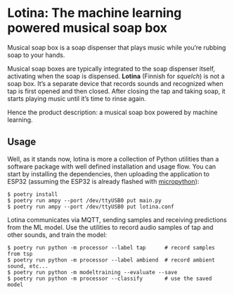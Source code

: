 # Lotina: The machine learning powered musical soap box

Musical soap box is a soap dispenser that plays music while you’re rubbing soap
to your hands.

Musical soap boxes are typically integrated to the soap dispenser itself,
activating when the soap is dispensed. **Lotina** (Finnish for *squelch*) is not
a soap box. It’s a separate device that records sounds and recognized when tap
is first opened and then closed. After closing the tap and taking soap, it
starts playing music until it’s time to rinse again.

Hence the product description: a musical soap box powered by machine learning.

## Usage

Well, as it stands now, lotina is more a collection of Python utilities than a
software package with well defined installation and usage flow. You can start
by installing the dependencies, then uploading the application to ESP32
(assuming the ESP32 is already flashed with
[micropython](https://micropython.org/)):

```
$ poetry install
$ poetry run ampy --port /dev/ttyUSB0 put main.py
$ poetry run ampy --port /dev/ttyUSB0 put lotina.conf
```

Lotina communicates via MQTT, sending samples and receiving predictions from the
ML model. Use the utilities to record audio samples of tap and other sounds, and
train the model:

```
$ poetry run python -m processor --label tap      # record samples from tsp
$ poetry run python -m processor --label ambiend  # record ambient sound, etc...
$ poetry run python -m modeltraining --evaluate --save
$ poetry run python -m processor --classify       # use the saved model
```
